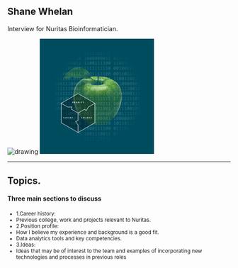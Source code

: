 ## Shane Whelan
Interview for Nuritas Bioinformatician.

<!-- ![test](/public/img/carragh_lake.jpg) -->

<img src="https://azcdn.discovery.pgsitecore.com/en-us/-/media/Olay_PathFinder/Images/Callouts/Brand_Experience_promos/Desktop/DT_BE_Landing_Aminopeptides_HeaderImage.jpg?h=310&la=en-US&w=500&v=1-201802281215" alt="drawing" width="420px"/> <img src="/public/img/Nuritas.png" alt="drawing" width="258px"/>

---

## Topics.

#### Three main sections to discuss

<small>

- 1.Career history:
 - Previous college, work and projects relevant to Nuritas. 
- 2.Position profile: <!-- .element: class="fragment" -->
 - How I believe my experience and background is a good fit. 
 - Data analytics tools and key competencies. 
- 3.Ideas: <!-- .element: class="fragment" -->
 - Ideas that may be of interest to the team and examples of incorporating new technologies and processes in previous roles

</small>

